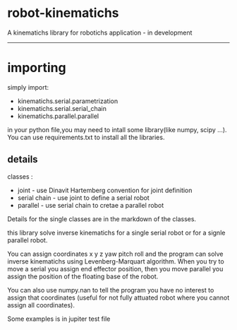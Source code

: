 # robot-kinematichs
A kinematichs library for robotichs application - in development

---
# importing
simply import:

+ kinematichs.serial.parametrization
+ kinematichs.serial.serial_chain
+ kinematichs.parallel.parallel

in your python file,you may need to intall some library(like numpy, scipy ...). You can use requirements.txt to install all the libraries.

## details
classes :

+ joint - use Dinavit Hartemberg convention for joint definition
+ serial chain - use joint to define a serial robot
+ parallel - use serial chain to cretae a parallel robot 

Details for the single classes are in the markdown of the classes.

this library solve inverse kinematichs for a single serial robot or for a signle parallel robot.

You can assign coordinates x y z yaw pitch roll and the program can solve inverse kinematichs using Levenberg-Marquart algorithm. When you try to move a serial you assign end effector position, then you move parallel you assign the position of the floating base of the robot.

You can also use numpy.nan to tell the program you have no interest to assign that coordinates (useful for not fully attuated robot where you cannot assign all coordinates).

Some examples is in jupiter test file

